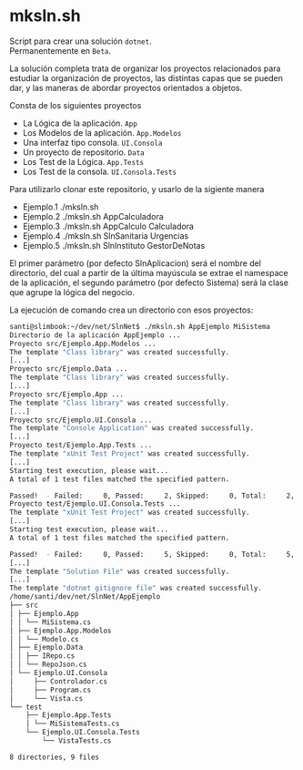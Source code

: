 # mksln.sh

Script para crear una solución `dotnet`.  
Permanentemente en `Beta`.

La solución completa trata de organizar los proyectos relacionados para estudiar la organización de proyectos, las distintas capas que se pueden dar, y las maneras de abordar proyectos orientados a objetos.

Consta de los siguientes proyectos
- La Lógica de la aplicación. `App`
- Los Modelos de la aplicación. `App.Modelos`
- Una interfaz tipo consola. `UI.Consola`
- Un proyecto de repositorio. `Data`
- Los Test de la Lógica. `App.Tests`
- Los Test de la consola. `UI.Consola.Tests`

Para utilizarlo clonar este repositorio, y usarlo de la sigiente manera
- Ejemplo.1  ./mksln.sh 
- Ejemplo.2  ./mksln.sh AppCalculadora 
- Ejemplo.3  ./mksln.sh AppCalculo Calculadora
- Ejemplo.4  ./mksln.sh SlnSanitaria Urgencias
- Ejemplo.5  ./mksln.sh SlnInstituto GestorDeNotas

El primer parámetro (por defecto SlnAplicacion) será el nombre del directorio, del cual a partir de la última mayúscula se extrae el namespace de la aplicación, el segundo parámetro (por defecto Sistema) será la clase que agrupe la lógica del negocio.

La ejecución de comando crea un directorio con esos proyectos:

```bash
santi@slimbook:~/dev/net/SlnNet$ ./mksln.sh AppEjemplo MiSistema
Directorio de la aplicación AppEjemplo ...
Proyecto src/Ejemplo.App.Modelos ...
The template "Class library" was created successfully.
[...]
Proyecto src/Ejemplo.Data ...
The template "Class library" was created successfully.
[...]
Proyecto src/Ejemplo.App ...
The template "Class library" was created successfully.
[...]
Proyecto src/Ejemplo.UI.Consola ...
The template "Console Application" was created successfully.
[...]
Proyecto test/Ejemplo.App.Tests ...
The template "xUnit Test Project" was created successfully.
[...]
Starting test execution, please wait...
A total of 1 test files matched the specified pattern.

Passed!  - Failed:     0, Passed:     2, Skipped:     0, Total:     2, Duration: 4 [.[...]
Proyecto test/Ejemplo.UI.Consola.Tests ...
The template "xUnit Test Project" was created successfully.
[...]
Starting test execution, please wait...
A total of 1 test files matched the specified pattern.

Passed!  - Failed:     0, Passed:     5, Skipped:     0, Total:     5, Duration: 4 
[...]
The template "Solution File" was created successfully.
[...]
The template "dotnet gitignore file" was created successfully.
/home/santi/dev/net/SlnNet/AppEjemplo
├── src
│ ├── Ejemplo.App
│ │ └── MiSistema.cs
│ ├── Ejemplo.App.Modelos
│ │ └── Modelo.cs
│ ├── Ejemplo.Data
│ │ ├── IRepo.cs
│ │ └── RepoJson.cs
│ └── Ejemplo.UI.Consola
│     ├── Controlador.cs
│     ├── Program.cs
│     └── Vista.cs
└── test
    ├── Ejemplo.App.Tests
    │ └── MiSistemaTests.cs
    └── Ejemplo.UI.Consola.Tests
        └── VistaTests.cs

8 directories, 9 files
```